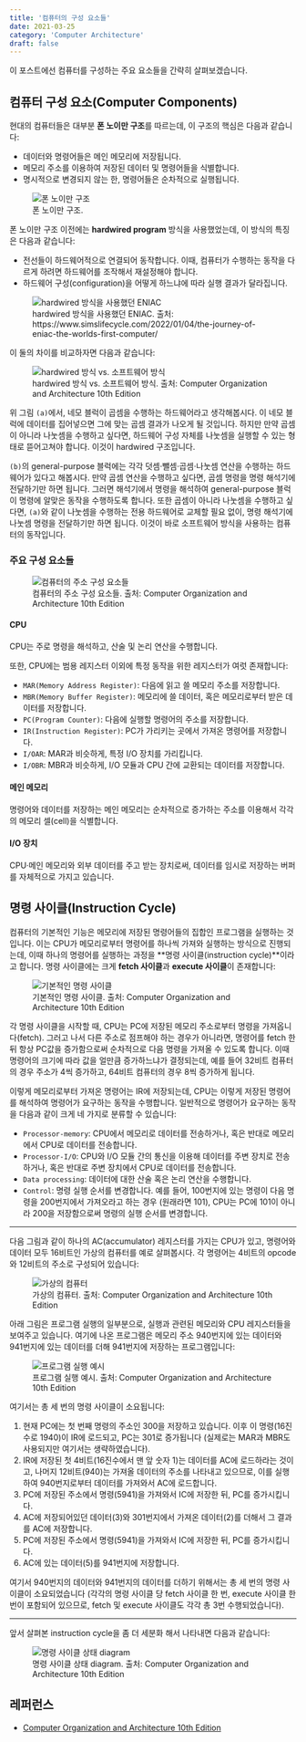 ```yaml
---
title: '컴퓨터의 구성 요소들'
date: 2021-03-25
category: 'Computer Architecture'
draft: false
---
```


이 포스트에선 컴퓨터를 구성하는 주요 요소들을 간략히 살펴보겠습니다.

## 컴퓨터 구성 요소(Computer Components)

현대의 컴퓨터들은 대부분 **폰 노이만 구조**를 따르는데, 이 구조의 핵심은 다음과 같습니다:

  - 데이터와 명령어들은 메인 메모리에 저장됩니다.
  - 메모리 주소를 이용하여 저장된 데이터 및 명령어들을 식별합니다.
  - 명시적으로 변경되지 않는 한, 명령어들은 순차적으로 실행됩니다.

<figure>
    <img src="https://cdn.jsdelivr.net/gh/jaehyeon48/jaehyeon48.github.io@main/assets/images/computer-architecture/computer-components/von-neumann-architecture.png" alt="폰 노이만 구조" />
    <figcaption>폰 노이만 구조.</figcaption>
</figure>

폰 노이만 구조 이전에는 **hardwired program** 방식을 사용했었는데, 이 방식의 특징은 다음과 같습니다:

  - 전선들이 하드웨어적으로 연결되어 동작합니다. 이때, 컴퓨터가 수행하는 동작을 다르게 하려면 하드웨어를 조작해서 재설정해야 합니다.
  - 하드웨어 구성(configuration)을 어떻게 하느냐에 따라 실행 결과가 달라집니다.

<figure>
    <img src="https://cdn.jsdelivr.net/gh/jaehyeon48/jaehyeon48.github.io@main/assets/images/computer-architecture/computer-components/hard-wired-eniac.png" alt="hardwired 방식을 사용했던 ENIAC" />
    <figcaption>hardwired 방식을 사용했던 ENIAC. 출처: https://www.simslifecycle.com/2022/01/04/the-journey-of-eniac-the-worlds-first-computer/</figcaption>
</figure> 

이 둘의 차이를 비교하자면 다음과 같습니다:

<figure>
    <img src="https://cdn.jsdelivr.net/gh/jaehyeon48/jaehyeon48.github.io@main/assets/images/computer-architecture/computer-components/hardware-software-approaches.png" alt="hardwired 방식 vs. 소프트웨어 방식" />
    <figcaption>hardwired 방식 vs. 소프트웨어 방식. 출처: Computer Organization and Architecture 10th Edition</figcaption>
</figure> 

위 그림 `(a)`에서, 네모 블럭이 곱셈을 수행하는 하드웨어라고 생각해봅시다. 이 네모 블럭에 데이터를 집어넣으면 그에 맞는 곱셈 결과가 나오게 될 것입니다. 하지만 만약 곱셈이 아니라 나눗셈을 수행하고 싶다면, 하드웨어 구성 자체를 나눗셈을 실행할 수 있는 형태로 뜯어고쳐야 합니다. 이것이 hardwired 구조입니다.

`(b)`의  general-purpose 블럭에는 각각 덧셈·뺄셈·곱셈·나눗셈 연산을 수행하는 하드웨어가 있다고 해봅시다. 만약 곱셈 연산을 수행하고 싶다면, 곱셈 명령을 명령 해석기에 전달하기만 하면 됩니다. 그러면 해석기에서 명령을 해석하여 general-purpose 블럭이 명령에 알맞은 동작을 수행하도록 합니다. 또한 곱셈이 아니라 나눗셈을 수행하고 싶다면, `(a)`와 같이 나눗셈을 수행하는 전용 하드웨어로 교체할 필요 없이, 명령 해석기에 나눗셈 명령을 전달하기만 하면 됩니다. 이것이 바로 소프트웨어 방식을 사용하는 컴퓨터의 동작입니다.

### 주요 구성 요소들

<figure>
    <img src="https://cdn.jsdelivr.net/gh/jaehyeon48/jaehyeon48.github.io@main/assets/images/computer-architecture/computer-components/computer-components-top-down.png" alt="컴퓨터의 주소 구성 요소들" />
    <figcaption>컴퓨터의 주소 구성 요소들. 출처: Computer Organization and Architecture 10th Edition</figcaption>
</figure> 

#### CPU

CPU는 주로 명령을 해석하고, 산술 및 논리 연산을 수행합니다. 

또한, CPU에는 범용 레지스터 이외에 특정 동작을 위한 레지스터가 여럿 존재합니다:

  - `MAR(Memory Address Register)`: 다음에 읽고 쓸 메모리 주소를 저장합니다.
  - `MBR(Memory Buffer Register)`: 메모리에 쓸 데이터, 혹은 메모리로부터 받은 데이터를 저장합니다.
  - `PC(Program Counter)`: 다음에 실행할 명령어의 주소를 저장합니다.
  - `IR(Instruction Register)`: PC가 가리키는 곳에서 가져온 명령어를 저장합니다.
  - `I/OAR`: MAR과 비슷하게, 특정 I/O 장치를 가리킵니다.
  - `I/OBR`: MBR과 비슷하게, I/O 모듈과 CPU 간에 교환되는 데이터를 저장합니다.

#### 메인 메모리

명령어와 데이터를 저장하는 메인 메모리는 순차적으로 증가하는 주소를 이용해서 각각의 메모리 셀(cell)을 식별합니다.

#### I/O 장치

CPU·메인 메모리와 외부 데이터를 주고 받는 장치로써, 데이터를 임시로 저장하는 버퍼를 자체적으로 가지고 있습니다.

## 명령 사이클(Instruction Cycle)

컴퓨터의 기본적인 기능은 메모리에 저장된 명령어들의 집합인 프로그램을 실행하는 것입니다. 이는 CPU가 메모리로부터 명령어를 하나씩 가져와 실행하는 방식으로 진행되는데, 이때 하나의 명령어를 실행하는 과정을 **명령 사이클(instruction cycle)**이라고 합니다. 명령 사이클에는 크게 **fetch 사이클**과 **execute 사이클**이 존재합니다:

<figure>
    <img src="https://cdn.jsdelivr.net/gh/jaehyeon48/jaehyeon48.github.io@main/assets/images/computer-architecture/computer-components/basic-instruction-cycle.png" alt="기본적인 명령 사이클" />
    <figcaption>기본적인 명령 사이클. 출처: Computer Organization and Architecture 10th Edition</figcaption>
</figure> 

각 명령 사이클을 시작할 때, CPU는 PC에 저장된 메모리 주소로부터 명령을 가져옵니다(fetch). 그러고 나서 다른 주소로 점프해야 하는 경우가 아니라면, 명령어를 fetch 한 뒤 항상 PC값을 증가함으로써 순차적으로 다음 명령을 가져올 수 있도록 합니다. 이때 명령어의 크기에 따라 값을 얼만큼 증가하느냐가 결정되는데, 예를 들어 32비트 컴퓨터의 경우 주소가 4씩 증가하고, 64비트 컴퓨터의 경우 8씩 증가하게 됩니다.

이렇게 메모리로부터 가져온 명령어는 IR에 저장되는데, CPU는 이렇게 저장된 명령어를 해석하여 명령어가 요구하는 동작을 수행합니다. 일반적으로 명령어가 요구하는 동작을 다음과 같이 크게 네 가지로 분류할 수 있습니다:
  - `Processor-memory`: CPU에서 메모리로 데이터를 전송하거나, 혹은 반대로 메모리에서 CPU로 데이터를 전송합니다.
  - `Processor-I/O`: CPU와 I/O 모듈 간의 통신을 이용해 데이터를 주변 장치로 전송하거나, 혹은 반대로 주변 장치에서 CPU로 데이터를 전송합니다.
  - `Data processing`: 데이터에 대한 산술 혹은 논리 연산을 수행합니다.
  - `Control`: 명령 실행 순서를 변경합니다. 예를 들어, 100번지에 있는 명령이 다음 명령을 200번지에서 가져오라고 하는 경우 (원래라면 101), CPU는 PC에 101이 아니라 200을 저장함으로써 명령의 실행 순서를 변경합니다.

<hr />

다음 그림과 같이 하나의 AC(accumulator) 레지스터를 가지는 CPU가 있고, 명령어와 데이터 모두 16비트인 가상의 컴퓨터를 예로 살펴봅시다. 각 명령어는 4비트의 opcode와 12비트의 주소로 구성되어 있습니다:

<figure>
    <img src="https://cdn.jsdelivr.net/gh/jaehyeon48/jaehyeon48.github.io@main/assets/images/computer-architecture/computer-components/hypothetical-machine.png" alt="가상의 컴퓨터" />
    <figcaption>가상의 컴퓨터. 출처: Computer Organization and Architecture 10th Edition</figcaption>
</figure> 

아래 그림은 프로그램 실행의 일부분으로, 실행과 관련된 메모리와 CPU 레지스터들을 보여주고 있습니다. 여기에 나온 프로그램은 메모리 주소 940번지에 있는 데이터와 941번지에 있는 데이터를 더해 941번지에 저장하는 프로그램입니다:

<figure>
    <img src="https://cdn.jsdelivr.net/gh/jaehyeon48/jaehyeon48.github.io@main/assets/images/computer-architecture/computer-components/example-of-program-execution.png" alt="프로그램 실행 예시" />
    <figcaption>프로그램 실행 예시. 출처: Computer Organization and Architecture 10th Edition</figcaption>
</figure> 

여기서는 총 세 번의 명령 사이클이 소요됩니다:

  1. 현재 PC에는 첫 번째 명령의 주소인 300을 저장하고 있습니다. 이후 이 명령(16진수로 1940)이 IR에 로드되고, PC는 301로 증가됩니다 (실제로는 MAR과 MBR도 사용되지만 여기서는 생략하였습니다).
  2. IR에 저장된 첫 4비트(16진수에서 맨 앞 숫자 1)는 데이터를 AC에 로드하라는 것이고, 나머지 12비트(940)는 가져올 데이터의 주소를 나타내고 있으므로, 이를 실행하여 940번지로부터 데이터를 가져와서 AC에 로드합니다.
  3. PC에 저장된 주소에서 명령(5941)을 가져와서 IC에 저장한 뒤, PC를 증가시킵니다.
  4. AC에 저장되어있던 데이터(3)와 301번지에서 가져온 데이터(2)를 더해서 그 결과를 AC에 저장합니다.
  5. PC에 저장된 주소에서 명령(5941)을 가져와서 IC에 저장한 뒤, PC를 증가시킵니다.
  6. AC에 있는 데이터(5)를 941번지에 저장합니다.

여기서 940번지의 데이터와 941번지의 데이터를 더하기 위해서는 총 세 번의 명령 사이클이 소요되었습니다 (각각의 명령 사이클 당 fetch 사이클 한 번, execute 사이클 한 번이 포함되어 있으므로, fetch 및 execute 사이클도 각각 총 3번 수행되었습니다).

<hr />

앞서 살펴본 instruction cycle을 좀 더 세분화 해서 나타내면 다음과 같습니다:

<figure>
    <img src="https://cdn.jsdelivr.net/gh/jaehyeon48/jaehyeon48.github.io@main/assets/images/computer-architecture/computer-components/instruction-cycle-diagram.png" alt="명령 사이클 상태 diagram" />
    <figcaption>명령 사이클 상태 diagram. 출처: Computer Organization and Architecture 10th Edition</figcaption>
</figure> 

## 레퍼런스

- [Computer Organization and Architecture 10th Edition](https://www.amazon.com/Computer-Organization-Architecture-William-Stallings/dp/0134101618/ref=sr_1_3?crid=254TMAUZ6SF0Z&keywords=Computer+Organization+and+Architecture&qid=1655859599&s=books&sprefix=computer+organization+and+architecture%2Cstripbooks-intl-ship%2C242&sr=1-3)
